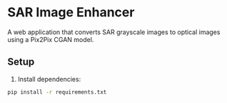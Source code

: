 # SAR Image Enhancer

A web application that converts SAR grayscale images to optical images using a Pix2Pix CGAN model.

## Setup

1. Install dependencies:
```bash
pip install -r requirements.txt